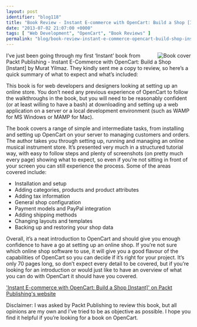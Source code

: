```yaml
---
layout: post
identifier: "blog118"
title: "Book Review - Instant E-commerce with OpenCart: Build a Shop [Instant] by Murat Yilmaz (Packt Publishing)"
date: "2013-07-02 21:07:00 +0000"
tags: [ "Web Development", "OpenCart", "Book Reviews" ]
permalink: "blog/book-review-instant-e-commerce-opencart-build-shop-instant-murat-yilmaz-packt-publishing"
---
```

<img src="/uploads/9680_Cov_0.jpg" alt="Book cover" style="float:right; margin-left:20px;"/> I’ve just been going through my first ‘Instant’ book from Packt Publishing - Instant E-Commerce with OpenCart: Build a Shop [Instant] by Murat Yilmaz. They kindly sent me a copy to review, so here’s a quick summary of what to expect and what’s included:

This book is for web developers and designers looking at setting up an online store. You don’t need any previous experience of OpenCart to follow the walkthroughs in the book, but you will need to be reasonably confident (or at least willing to have a bash) at downloading and setting up a web application on a server or a local development environment (such as WAMP for MS Windows or MAMP for Mac).

<!--more-->

The book covers a range of simple and intermediate tasks, from installing and setting up OpenCart on your server to managing customers and orders. The author takes you through setting up, running and managing an online musical instrument store. It’s presented very much in a structured tutorial way, with easy to follow steps and plenty of screenshots (on pretty much every page) showing what to expect, so even if you’re not sitting in front of your screen you can still experience the process. Some of the areas covered include:

*   Installation and setup
*   Adding categories, products and product attributes
*   Adding tax information
*   General shop configuration
*   Payment models and PayPal integration
*   Adding shipping methods
*   Changing layouts and templates
*   Backing up and restoring your shop data

Overall, it’s a neat introduction to OpenCart and should give you enough confidence to have a go at setting up an online shop. If you’re not sure which online shop software to use, it will give you a good flavour of the capabilities of OpenCart so you can decide if it’s right for your project. It’s only 70 pages long, so don’t expect every detail to be covered, but if you’re looking for an introduction or would just like to have an overview of what you can do with OpenCart it should have you covered.

['Instant E-commerce with OpenCart: Build a Shop [Instant]' on Packt Publishing's website](http://www.packtpub.com/ecommerce-with-opencart/book)

Disclaimer: I was asked by Packt Publishing to review this book, but all opinions are my own and I’ve tried to be as objective as possible. I hope you find it helpful if you’re looking for a book on OpenCart.
